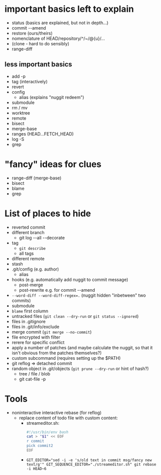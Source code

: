 # important basics left to explain

- status (basics are explained, but not in depth...)
- commit --amend
- restore (ours/theirs)
- nomenclature of HEAD/repository/^/~/@{u}/...
- (clone - hard to do sensibly)
- range-diff

## less important basics

- add -p
- tag (interactively)
- revert
- config
    - alias (explains "nuggit redeem")
- submodule
- rm / mv
- worktree
- remote
- bisect
- merge-base
- ranges (HEAD...FETCH_HEAD)
- log -S
- grep

# "fancy" ideas for clues

- range-diff (merge-base)
- bisect
- blame
- grep

# List of places to hide

- reverted commit
- different branch
    - git log --all --decorate
- tag
    - `git describe`
    - all tags
- different remote
- stash
- .git/config (e.g. author)
    - alias
- hooks (e.g. automatically add nuggit to commit message)
    - post-merge
    - post-rewrite e.g. for commit --amend
- `--word-diff --word-diff-regex=.` (nuggit hidden "inbetween" two commits)
- submodule
- `blame` first column
- untracked files (`git clean --dry-run` or `git status --ignored`)
- files in .gitignore
- files in .git/info/exclude
- merge commit (`git merge --no-commit`)
- file encrypted with filter
- rerere for specific conflict
- apply a number of patches (and maybe calculate the nuggit, so that it isn't obvious from the patches themselves?)
- custom subcommand (requires setting up the $PATH)
- git reflog => detached commit
- random object in .git/objects (`git prune --dry-run` or hint of hash?)
    - tree / file / blob
    - git cat-file -p <hash>


# Tools

- noninteractive interactive rebase (for reflog)
    - replace content of todo file with custom content:
        - streameditor.sh:
            ```sh
            #!/usr/bin/env bash
            cat > "$1" << EOF
            r commit
            pick commit2
            EOF
            ```
        - `GIT_EDITOR="sed -i -e 's/old text in commit msg/fancy new text/g'" GIT_SEQUENCE_EDITOR="./streameditor.sh" git rebase -i HEAD~6`

